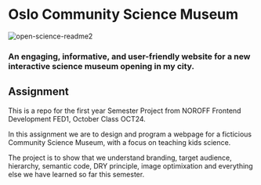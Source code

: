 # Oslo Community Science Museum
![open-science-readme2](https://github.com/user-attachments/assets/3ef66310-878d-4f6c-9231-75fca73f666a)

### An engaging, informative, and user-friendly website for a new interactive science museum opening in my city.

## Assignment

This is a repo for the first year Semester Project from NOROFF Frontend Development FED1, October Class OCT24.

In this assignment we are to design and program a webpage for a ficticious Community Science Museum, with a focus on teaching kids science.

The project is to show that we understand branding, target audience, hierarchy, semantic code, DRY principle, image optimixation and everything else we have learned so far this semester.

